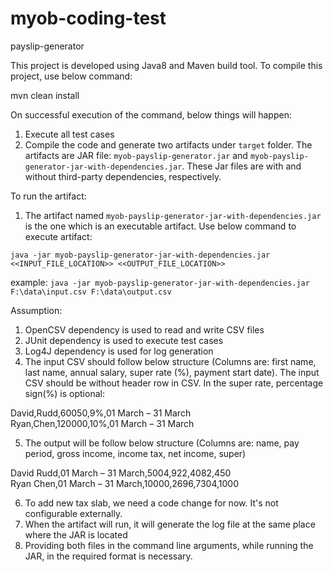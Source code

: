 # myob-coding-test
payslip-generator

This project is developed using Java8 and Maven build tool. To compile this project, use below command:

mvn clean install

On successful execution of the command, below things will happen:
1. Execute all test cases
2. Compile the code and generate two artifacts under `target` folder. The artifacts are JAR file: `myob-payslip-generator.jar` and `myob-payslip-generator-jar-with-dependencies.jar`. These Jar files are with and without third-party dependencies, respectively.

To run the artifact:
1. The artifact named `myob-payslip-generator-jar-with-dependencies.jar` is the one which is an executable artifact. Use below command to execute artifact:

`java -jar myob-payslip-generator-jar-with-dependencies.jar <<INPUT_FILE_LOCATION>> <<OUTPUT_FILE_LOCATION>>`

example:
`java -jar myob-payslip-generator-jar-with-dependencies.jar F:\data\input.csv F:\data\output.csv`

Assumption:
1. OpenCSV dependency is used to read and write CSV files
2. JUnit dependency is used to execute test cases
3. Log4J dependency is used for log generation
4. The input CSV should follow below structure (Columns are: first name, last name, annual salary, super rate (%), payment start date). The input CSV should be without header row in CSV. In the super rate, percentage sign(%) is optional:

  David,Rudd,60050,9%,01 March – 31 March<br />
  Ryan,Chen,120000,10%,01 March – 31 March

5. The output will be follow below structure (Columns are: name, pay period, gross income, income tax, net income, super)

  David Rudd,01 March – 31 March,5004,922,4082,450<br />
  Ryan Chen,01 March – 31 March,10000,2696,7304,1000

6. To add new tax slab, we need a code change for now. It's not configurable externally.
7. When the artifact will run, it will generate the log file at the same place where the JAR is located
8. Providing both files in the command line arguments, while running the JAR, in the required format is necessary.
